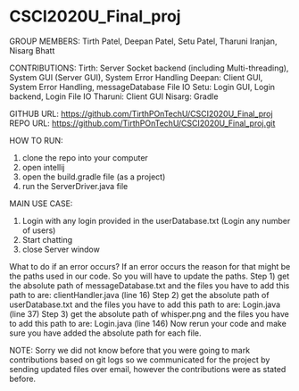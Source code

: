 # CSCI2020U_Final_proj

GROUP MEMBERS: Tirth Patel, Deepan Patel, Setu Patel, Tharuni Iranjan, Nisarg Bhatt

CONTRIBUTIONS:
Tirth: Server Socket backend (including Multi-threading), System GUI (Server GUI), System Error Handling
Deepan: Client GUI, System Error Handling, messageDatabase File IO
Setu: Login GUI, Login backend, Login File IO
Tharuni: Client GUI
Nisarg: Gradle

GITHUB URL: https://github.com/TirthPOnTechU/CSCI2020U_Final_proj
REPO URL: https://github.com/TirthPOnTechU/CSCI2020U_Final_proj.git

HOW TO RUN:
1. clone the repo into your computer
2. open intellij
3. open the build.gradle file (as a project)
4. run the ServerDriver.java file

MAIN USE CASE:
1. Login with any login provided in the userDatabase.txt (Login any number of users)
2. Start chatting
3. close Server window

What to do if an error occurs?
If an error occurs the reason for that might be the paths used in our code. So you will have to update the paths.
Step 1) get the absolute path of messageDatabase.txt and the files you have to add this path to are: clientHandler.java (line 16)
Step 2) get the absolute path of userDatabase.txt and the files you have to add this path to are: Login.java (line 37)
Step 3) get the absolute path of whisper.png and the files you have to add this path to are: Login.java (line 146)
Now rerun your code and make sure you have added the absolute path for each file.

NOTE: Sorry we did not know before that you were going to mark contributions based on git logs so we communicated for the project by sending updated files over email, however the contributions were as stated before.

